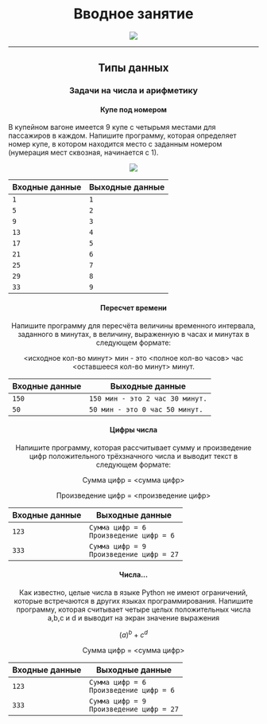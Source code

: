 <h1 align="center">Вводное занятие</h1>

<p align="center">
  <img src="https://s3.dualstack.us-east-2.amazonaws.com/pythondotorg-assets/media/community/logos/python-logo-only.png" align="center">
</p>
<hr>

<h2 align="center">Типы данных</h2>
<h3 align="center">Задачи на числа и арифметику</h3>
<h4 align="center">Купе под номером</h4>
<p>В купейном вагоне имеется 9 купе с четырьмя местами для пассажиров в каждом. Напишите программу, которая определяет номер купе, в котором находится место с заданным номером (нумерация мест сквозная, начинается с 1).</p>
<p align="center">
  <img src="https://ucarecdn.com/759a79a5-79d0-489a-8d2c-cc337483d2af/">
</p>

Входные данные | Выходные данные
---------------|-----------------|
`1` | `1`
`5` | `2`
`9` | `3`
`13` | `4`
`17` | `5`
`21` | `6`
`25` | `7`
`29` | `8`
`33` | `9`

<h4 align="center">Пересчет времени</h4>
<p align="center">Напишите программу для пересчёта величины временного интервала, заданного в минутах, в величину, выраженную в часах и минутах в следующем формате:</p>
<p align="center"><исходное кол-во минут> мин - это <полное кол-во часов> час <оставшееся кол-во минут> минут.</p>
  
Входные данные | Выходные данные
---------------|-----------------|
`150` | `150 мин - это 2 час 30 минут.`
`50` | `50 мин - это 0 час 50 минут.`

<h4 align="center">Цифры числа</h4>
<p align="center">Напишите программу, которая рассчитывает сумму и произведение цифр положительного трёхзначного числа и выводит текст в следующем формате:</p>
<p align="center">Сумма цифр = <сумма цифр></p>
<p align="center">Произведение цифр = <произведение цифр></p>
  
Входные данные | Выходные данные
---------------|-----------------|
`123` | `Сумма цифр = 6`<br>`Произведение цифр = 6`
`333` | `Сумма цифр = 9`<br>`Произведение цифр = 27`

<h4 align="center">Числа...</h4>
<p align="center">Как известно, целые числа в языке Python не имеют ограничений, которые встречаются в других языках программирования. Напишите программу, которая считывает четыре целых положительных числа a,b,c и d и выводит на экран значение выражения</p>

```math
(a)^b + c^d
```

<p align="center">Сумма цифр = <сумма цифр></p>
  
Входные данные | Выходные данные
---------------|-----------------|
`123` | `Сумма цифр = 6`<br>`Произведение цифр = 6`
`333` | `Сумма цифр = 9`<br>`Произведение цифр = 27`
